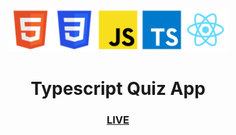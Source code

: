 <p align="center">
  <img src="./src/assets/logo-tpl-html.png" height="70px" width="70px"><img src="./src/assets/logo-tpl-css.png" height="70px" width="70px"><img src="./src/assets/logo-tpl-js.png" height="70px" width="70px"><img src="./src/assets/logo-tpl-ts.png" alt="Typescript" height="70px" width="70px" /><img src="./src/assets/logo-tpl-react.png" height="70px" width="70px">
</p>

<h1 align="center">Typescript Quiz App</h1>

<a href="https://typescript-quiz-app.vercel.app/" target="_blank"><h3 align="center">LIVE</h3></a>
